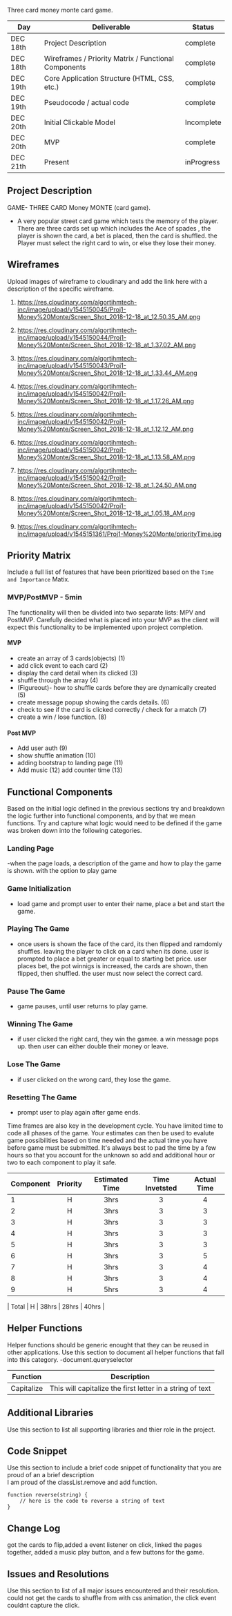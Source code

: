Three card money monte card game.

|  Day | Deliverable | Status
|---|---| ---|
|DEC 18th| Project Description | complete
|DEC 18th| Wireframes / Priority Matrix / Functional Components | complete
|DEC 19th| Core Application Structure (HTML, CSS, etc.) | complete
|DEC 19th| Pseudocode / actual code | complete
|DEC 20th| Initial Clickable Model  | Incomplete
|DEC 20th| MVP | complete
|DEC 21th| Present | inProgress


## Project Description
GAME- THREE CARD Money MONTE (card game).
- A very popular street card game which tests the memory of the player. There are three cards set up which includes the Ace of spades ,
the player is shown the card, a bet is placed, then the card is shuffled. the Player must select the right card to
win, or else they lose their money.

## Wireframes

Upload images of wireframe to cloudinary and add the link here with a description of the specific wireframe.
1) https://res.cloudinary.com/algortihmtech-inc/image/upload/v1545150045/Proj1-Money%20Monte/Screen_Shot_2018-12-18_at_12.50.35_AM.png

2) https://res.cloudinary.com/algortihmtech-inc/image/upload/v1545150044/Proj1-Money%20Monte/Screen_Shot_2018-12-18_at_1.37.02_AM.png

3) https://res.cloudinary.com/algortihmtech-inc/image/upload/v1545150043/Proj1-Money%20Monte/Screen_Shot_2018-12-18_at_1.33.44_AM.png

4) https://res.cloudinary.com/algortihmtech-inc/image/upload/v1545150042/Proj1-Money%20Monte/Screen_Shot_2018-12-18_at_1.17.26_AM.png

5) https://res.cloudinary.com/algortihmtech-inc/image/upload/v1545150042/Proj1-Money%20Monte/Screen_Shot_2018-12-18_at_1.12.12_AM.png

6) https://res.cloudinary.com/algortihmtech-inc/image/upload/v1545150042/Proj1-Money%20Monte/Screen_Shot_2018-12-18_at_1.13.58_AM.png

7) https://res.cloudinary.com/algortihmtech-inc/image/upload/v1545150042/Proj1-Money%20Monte/Screen_Shot_2018-12-18_at_1.24.50_AM.png

8) https://res.cloudinary.com/algortihmtech-inc/image/upload/v1545150042/Proj1-Money%20Monte/Screen_Shot_2018-12-18_at_1.05.18_AM.png

9) https://res.cloudinary.com/algortihmtech-inc/image/upload/v1545151361/Proj1-Money%20Monte/priorityTime.jpg


## Priority Matrix

Include a full list of features that have been prioritized based on the `Time and Importance` Matix.  

### MVP/PostMVP - 5min

The functionality will then be divided into two separate lists: MPV and PostMVP.  Carefully decided what is placed into your MVP as the client will expect this functionality to be implemented upon project completion.  

#### MVP 

- create an array of  3 cards(objects) (1)
- add click event to each card          (2)
- display the card detail when its clicked    (3)
- shuffle through the array                (4)
- (Figureout)- how to shuffle cards before they are dynamically created  (5)
- create message popup showing the cards details. 	(6)
- check to see if the card is clicked correctly	/ check for a match	(7)
- create a win / lose function.				(8)

#### Post MVP
- Add user auth						(9)
- show shuffle animation				(10)
- adding bootstrap to landing page		         (11)
- Add music 						(12)
add counter time 						(13)


## Functional Components

Based on the initial logic defined in the previous sections try and breakdown the logic further into functional components, and by that we mean functions.  Try and capture what logic would need to be defined if the game was broken down into the following categories.

### Landing Page 
-when the page loads, a description of the game and how to play the game is shown. with the option to play game

### Game Initialization	
- load game and prompt user to enter their name, place a bet and start the game.

### Playing The Game 
- once users is shown the face of the card, its then flipped and ramdomly shuffles. leaving the player to click on a card when its done. 
user is prompted to place a bet greater or equal to starting bet price. 
user places bet, the pot winnigs is increased, the cards are shown, then flipped, then shuffled. the user must now select the correct card.

### Pause The Game 
- game pauses, until user returns to play game.

### Winning The Game
- if user clicked the right card, they win the gamee.
a win message pops up. then user can either double their money or leave.

### Lose The Game
- if user clicked on the wrong card, they lose the game.

### Resetting The Game
- prompt user to play again after game ends.

Time frames are also key in the development cycle.  You have limited time to code all phases of the game.  Your estimates can then be used to evalute game possibilities based on time needed and the actual time you have before game must be submitted. It's always best to pad the time by a few hours so that you account for the unknown so add and additional hour or two to each component to play it safe.

| Component 		| Priority 	| Estimated Time 	| Time Invetsted 	| Actual Time |
| --- |			 :---: |  	 :---: |	        :---: | 		:---: |
| 1	 		| H 		| 3hrs			|	3 		| 4	 |
| 2		 	| H 		| 3hrs			| 	3		| 3	 |
| 3		 	| H 		| 3hrs			| 	3		| 3	 |
| 4		 	| H 		| 3hrs			| 	3		| 3	 |
| 5		 	| H 		| 3hrs			| 	3		| 3	 |
| 6		 	| H 		| 3hrs			| 	 3		| 5	 |
| 7		 	| H 		| 3hrs			| 	3		| 4	 |
| 8		 	| H 		| 3hrs			|  	3		|  4      |
| 9		 	| H 		| 5hrs			| 	3		|4	 |





| Total 		| H 		| 38hrs			| 28hrs 			| 40hrs |

## Helper Functions
Helper functions should be generic enought that they can be reused in other applications. Use this section to document all helper functions that fall into this category.
-document.queryselector



| Function | Description | 
| --- | :---: |  
| Capitalize | This will capitalize the first letter in a string of text | 

## Additional Libraries
 Use this section to list all supporting libraries and thier role in the project. 

## Code Snippet

Use this section to include a brief code snippet of functionality that you are proud of an a brief description  
I am proud of the classList.remove and add function.
```
function reverse(string) {
	// here is the code to reverse a string of text
}
```

## Change Log
got the cards to flip,added a event listener on click, linked the pages together, added a music play button, and a few buttons for the game.
## Issues and Resolutions
 Use this section to list of all major issues encountered and their resolution.
could not get the cards to shuffle from with css animation, the click event couldnt capture the click.
